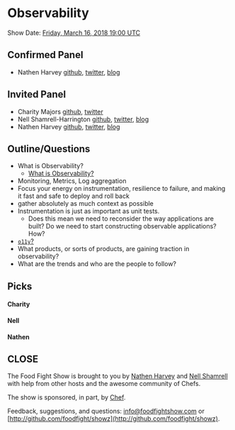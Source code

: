 # Observability

Show Date:  [Friday, March 16, 2018 19:00 UTC](http://everytimezone.com/#2018-3-16,420,cn3)


Confirmed Panel<a name="panel"></a>
-----

* Nathen Harvey [github](http://github.com/nathenharvey), [twitter](http://twitter.com/nathenharvey), [blog](http://nathenharvey.com)

Invited Panel
-----

* Charity Majors [github](https://github.com/charity), [twitter](https://twitter.com/mipsytipsy)
* Nell Shamrell-Harrington [github](https://github.com/nellshamrell), [twitter](https://twitter.com/nellshamrell), [blog](http://nellshamrell.com/)
* Nathen Harvey [github](http://github.com/nathenharvey), [twitter](http://twitter.com/nathenharvey), [blog](http://nathenharvey.com)

Outline/Questions
-----------------

* What is Observability?
  * [What is Observability?](https://honeycomb.io/observability/)
* Monitoring, Metrics, Log aggregation
* Focus your energy on instrumentation, resilience to failure, and making it fast and safe to deploy and roll back
* gather absolutely as much context as possible
* Instrumentation is just as important as unit tests.
  * Does this mean we need to reconsider the way applications are built?  Do we need to start constructing observable applications?  How?
* [`o11y`?](https://twitter.com/copyconstruct/status/908493669518290944?lang=en)
* What products, or sorts of products, are gaining traction in observability?
* What are the trends and who are the people to follow?

Picks<a name="picks"></a>
-----

#### Charity

#### Nell

#### Nathen


CLOSE
-----

The Food Fight Show is brought to you by [Nathen Harvey](https://twitter.com/nathenharvey) and [Nell Shamrell](https://twitter.com/nellshamrell) with help from other hosts and the awesome community of Chefs.

The show is sponsored, in part, by [Chef](http://www.chef.io).

Feedback, suggestions, and questions:  [info@foodfightshow.com](mailto:info@foodfightshow.com) or  [http://github.com/foodfight/showz](http://github.com/foodfight/showz).
